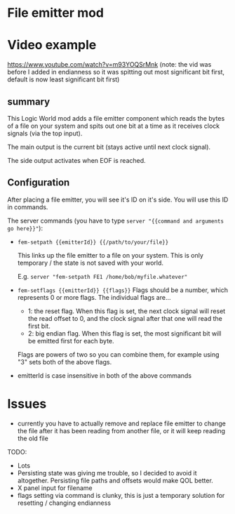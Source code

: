 # File emitter mod

# Video example
https://www.youtube.com/watch?v=m93YOQSrMnk
(note: the vid was before I added in endianness so it was spitting out most significant bit first, default is now least significant bit first)

## summary 
This Logic World mod adds a file emitter component which reads the bytes of a file on your system and spits out one bit at a time as it receives clock signals (via the top input).

The main output is the current bit (stays active until next clock signal).

The side output activates when EOF is reached.

## Configuration
After placing a file emitter, you will see it's ID on it's side. You will use this ID in commands.

The server commands (you have to type `server "{{command and arguments go here}}"`):
- `fem-setpath {{emitterId}} {{/path/to/your/file}}`

  This links up the file emitter to a file on your system. This is only temporary / the state is not saved with your world.

  E.g. `server "fem-setpath FE1 /home/bob/myfile.whatever"`

- `fem-setflags {{emitterId}} {{flags}}`
  Flags should be a number, which represents 0 or more flags. The individual flags are...
  - 1: the reset flag. When this flag is set, the next clock signal will reset the read offset to 0, and the clock signal after that one will read the first bit.
  - 2: big endian flag. When this flag is set, the most significant bit will be emitted first for each byte.

  Flags are powers of two so you can combine them, for example using "3" sets both of the above flags.

- emitterId is case insensitive in both of the above commands

# Issues
- currently you have to actually remove and replace file emitter to change the file after it has been reading from another file, or it will keep reading the old file

TODO:
- Lots
- Persisting state was giving me trouble, so I decided to avoid it altogether. Persisting file paths and offsets would make QOL better.
- X panel input for filename
- flags setting via command is clunky, this is just a temporary solution for resetting / changing endianness

